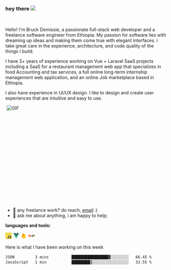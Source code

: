 ### hey there <img src="https://media.giphy.com/media/hvRJCLFzcasrR4ia7z/giphy.gif" width="25px">       

<br />

Hello! I'm Bruck Demissie, a passionate  full-stack web developer and a freelance software engineer from Ethiopia. My passion for software lies with dreaming up ideas and making them come true with elegant interfaces. i take great care in the experience, architecture, and code quality of the things I build.

I have 3+ years of experience working on Vue + Laravel SaaS projects including a SaaS for a restaurant management web app that specializes in food Accounting and tax services, a full online long-term internship management web application, and an online Job marketplace based in Ethiopia.

I also have experience in UI/UX design. I like to design and create user experiences that are intuitive and easy to use.


  <img align="right" alt="GIF" src="https://github.com/abhisheknaiidu/abhisheknaiidu/blob/master/code.gif?raw=true" width="500" height="320" />
  
- 💼 any freelance work? do reach, [email](mailto:brucktafesse25@gmail.com) :)
- 💬 ask me about anything, i am happy to help;

**languages and tools:**  

<code><img height="20" src="https://raw.githubusercontent.com/github/explore/80688e429a7d4ef2fca1e82350fe8e3517d3494d/topics/javascript/javascript.png"></code>
<code><img height="20" src="https://raw.githubusercontent.com/github/explore/80688e429a7d4ef2fca1e82350fe8e3517d3494d/topics/vue/vue.png"></code>
<code><img height="20" src="https://raw.githubusercontent.com/github/explore/80688e429a7d4ef2fca1e82350fe8e3517d3494d/topics/firebase/firebase.png"></code>
<code><img height="20" src="https://raw.githubusercontent.com/github/explore/80688e429a7d4ef2fca1e82350fe8e3517d3494d/topics/git/git.png"></code>


Here is what I have been working on this week
<!--START_SECTION:waka-->

```text
JSON         3 mins          ████████████████▓░░░░░░░░   66.45 %
JavaScript   1 min           ████████▒░░░░░░░░░░░░░░░░   33.55 %
```

<!--END_SECTION:waka-->
